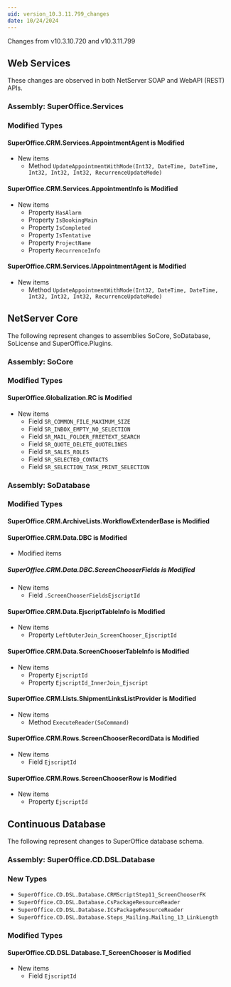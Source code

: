```yaml
---
uid: version_10.3.11.799_changes
date: 10/24/2024
---
```


Changes from v10.3.10.720 and v10.3.11.799

## Web Services

These changes are observed in both NetServer SOAP and WebAPI (REST) APIs.

### Assembly: SuperOffice.Services

### Modified Types

#### SuperOffice.CRM.Services.AppointmentAgent is Modified

* New items
  * Method `UpdateAppointmentWithMode(Int32, DateTime, DateTime, Int32, Int32, Int32, RecurrenceUpdateMode)`

#### SuperOffice.CRM.Services.AppointmentInfo is Modified

* New items
  * Property `HasAlarm`
  * Property `IsBookingMain`
  * Property `IsCompleted`
  * Property `IsTentative`
  * Property `ProjectName`
  * Property `RecurrenceInfo`

#### SuperOffice.CRM.Services.IAppointmentAgent is Modified

* New items
  * Method `UpdateAppointmentWithMode(Int32, DateTime, DateTime, Int32, Int32, Int32, RecurrenceUpdateMode)`


## NetServer Core

The following represent changes to assemblies SoCore, SoDatabase, SoLicense and SuperOffice.Plugins.

### Assembly: SoCore

### Modified Types

#### SuperOffice.Globalization.RC is Modified

* New items
  * Field `SR_COMMON_FILE_MAXIMUM_SIZE`
  * Field `SR_INBOX_EMPTY_NO_SELECTION`
  * Field `SR_MAIL_FOLDER_FREETEXT_SEARCH`
  * Field `SR_QUOTE_DELETE_QUOTELINES`
  * Field `SR_SALES_ROLES`
  * Field `SR_SELECTED_CONTACTS`
  * Field `SR_SELECTION_TASK_PRINT_SELECTION`

### Assembly: SoDatabase

### Modified Types

#### SuperOffice.CRM.ArchiveLists.WorkflowExtenderBase is Modified

#### SuperOffice.CRM.Data.DBC is Modified

* Modified items

##### SuperOffice.CRM.Data.DBC.ScreenChooserFields is Modified

* New items
  * Field `.ScreenChooserFieldsEjscriptId`

#### SuperOffice.CRM.Data.EjscriptTableInfo is Modified

* New items
  * Property `LeftOuterJoin_ScreenChooser_EjscriptId`

#### SuperOffice.CRM.Data.ScreenChooserTableInfo is Modified

* New items
  * Property `EjscriptId`
  * Property `EjscriptId_InnerJoin_Ejscript`

#### SuperOffice.CRM.Lists.ShipmentLinksListProvider is Modified

* New items
  * Method `ExecuteReader(SoCommand)`

#### SuperOffice.CRM.Rows.ScreenChooserRecordData is Modified

* New items
  * Field `EjscriptId`

#### SuperOffice.CRM.Rows.ScreenChooserRow is Modified

* New items
  * Property `EjscriptId`

## Continuous Database

The following represent changes to SuperOffice database schema.

### Assembly: SuperOffice.CD.DSL.Database

### New Types

* `SuperOffice.CD.DSL.Database.CRMScriptStep11_ScreenChooserFK`
* `SuperOffice.CD.DSL.Database.CsPackageResourceReader`
* `SuperOffice.CD.DSL.Database.ICsPackageResourceReader`
* `SuperOffice.CD.DSL.Database.Steps_Mailing.Mailing_13_LinkLength`

### Modified Types

#### SuperOffice.CD.DSL.Database.T_ScreenChooser is Modified

* New items
  * Field `EjscriptId`
